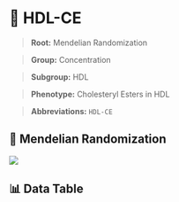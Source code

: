 # 🧪 HDL-CE

> **Root:** Mendelian Randomization

> **Group:** Concentration  

> **Subgroup:** HDL

> **Phenotype:** Cholesteryl Esters in HDL  

> **Abbreviations:** `HDL-CE`

## 🧬 Mendelian Randomization  

<img src="/MR/Figures/Inverse/HDLhengxianCE.png"/>


## 📊 Data Table


<CsvTableMRI src="/MR_Data/Inverse/HDLhengxianCE.csv"/>
